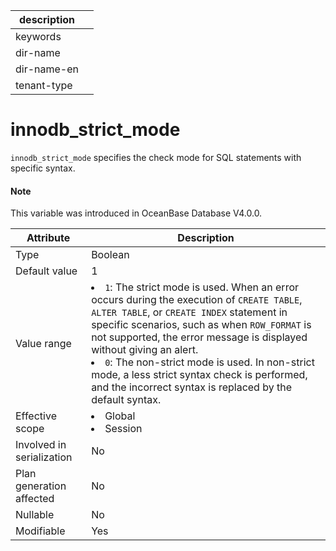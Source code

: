 | description ||
|---|---|
| keywords ||
| dir-name ||
| dir-name-en ||
| tenant-type ||

# innodb_strict_mode

`innodb_strict_mode` specifies the check mode for SQL statements with specific syntax.

<main id="notice" type='explain'>
  <h4>Note</h4>
  <p>This variable was introduced in OceanBase Database V4.0.0. </p>
</main>

| Attribute | Description |
|----------|--------------------------------------------------------------------------------------------------------------------------------------------------------------------------------------------------------------------------------------------------|
| Type | Boolean |
| Default value | 1 |
| Value range | <li> `1`: The strict mode is used. When an error occurs during the execution of `CREATE TABLE`, `ALTER TABLE`, or `CREATE INDEX` statement in specific scenarios, such as when `ROW_FORMAT` is not supported, the error message is displayed without giving an alert.    <li> `0`: The non-strict mode is used. In non-strict mode, a less strict syntax check is performed, and the incorrect syntax is replaced by the default syntax.  |
| Effective scope | <li> Global   <li> Session |
| Involved in serialization | No |
| Plan generation affected | No |
| Nullable | No |
| Modifiable | Yes |
